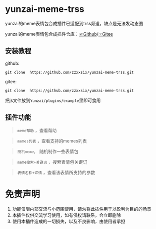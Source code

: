 # yunzai-meme-trss  

yunzai的meme表情包合成插件已适配到trss频道，缺点是无法发动态图  

yunzai的meme表情包合成插件仓库：[☞Github](https://github.com/ikechan8370/yunzai-meme)/[☞Gitee](https://gitee.com/ikechan/yunzai-meme)

## 安装教程

github:
```
git clone  https://github.com/zzxxsix/yunzai-meme-trss.git

```
gitee:
```
git clone  https://github.com/zzxxsix/yunzai-meme-trss.git

```
把js文件放到`Yunzai/plugins/example`里即可食用
  
## 插件功能

> `meme帮助` ，查看帮助   

> `memes列表` ，查看支持的memes列表  

> `随机meme`， 随机制作一些表情包  

> `meme搜索+关键词` ，搜索表情包关键词  

> `表情名称+详情` ，查看该表情所支持的参数  


# 免责声明

1. 功能仅限内部交流与小范围使用，请勿将此插件用于以盈利为目的的场景
2. 本插件仅供交流学习使用，如有侵权请联系，会立即删除
3. 使用本插件造成的一切损失，以及不良影响，由使用者承担
